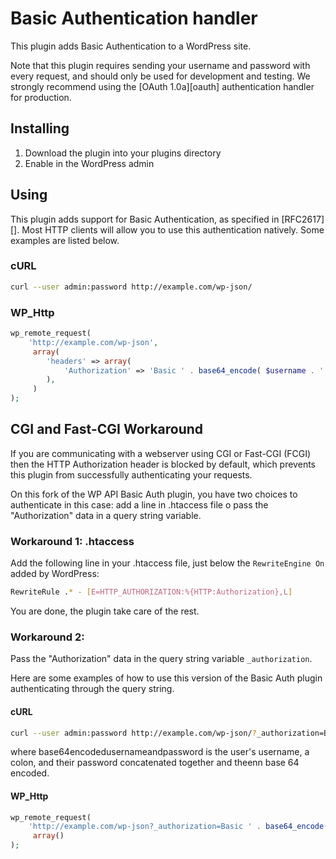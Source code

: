 # Basic Authentication handler
This plugin adds Basic Authentication to a WordPress site.

Note that this plugin requires sending your username and password with every
request, and should only be used for development and testing. We strongly
recommend using the [OAuth 1.0a][oauth] authentication handler for production.

## Installing
1. Download the plugin into your plugins directory
2. Enable in the WordPress admin

## Using
This plugin adds support for Basic Authentication, as specified in [RFC2617][].
Most HTTP clients will allow you to use this authentication natively. Some
examples are listed below.

### cURL

```sh
curl --user admin:password http://example.com/wp-json/
```

### WP_Http

```php
wp_remote_request(
    'http://example.com/wp-json',
     array(
     	'headers' => array(
     		'Authorization' => 'Basic ' . base64_encode( $username . ':' . $password ),
     	),
     )
);
```

## CGI and Fast-CGI Workaround
If you are communicating with a webserver using CGI or Fast-CGI (FCGI) then the HTTP Authorization header is blocked by default, which prevents this plugin from successfully authenticating your requests. 

On this fork of the WP API Basic Auth plugin, you have two choices to authenticate in this case: add a line in .htaccess file o pass the "Authorization" data in a query string variable.

### Workaround 1: .htaccess
Add the following line in your .htaccess file, just below the `RewriteEngine On` added by WordPress:

```sh
RewriteRule .* - [E=HTTP_AUTHORIZATION:%{HTTP:Authorization},L]
```

You are done, the plugin take care of the rest.

### Workaround 2: 
Pass the "Authorization" data in the query string variable `_authorization`.

Here are some examples of how to use this version of the Basic Auth plugin authenticating through the query string.

#### cURL

```sh
curl --user admin:password http://example.com/wp-json/?_authorization=Basic base64encodedusernameandpassword
```
where base64encodedusernameandpassword is the user's username, a colon, and their password concatenated together and theenn base 64 encoded.

#### WP_Http

```php
wp_remote_request(
    'http://example.com/wp-json?_authorization=Basic ' . base64_encode( $username . ':' . $password ),
     array()
);
```
